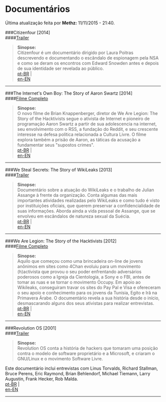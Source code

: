 # Documentários

Última atualização feita por **Methz:** 11/11/2015 - 21:40.

###Citizenfour [2014]  
####[Trailer](https://www.youtube.com/watch?v=69F5nObFzWQ)

>**Sinopse:**  
Citizenfour é um documentário dirigido por Laura Poitras descrevendo e documentando o escândalo de espionagem pela NSA e como se deram os encontros com Edward Snowden antes e depois de sua identidade ser revelada ao público.    
[pt-BR](http://filmow.com/cidadaoquatro-t109116) |  
[en-EN](http://www.imdb.com/title/tt4044364/)
- - -

###The Internet's Own Boy: The Story of Aaron Swartz [2014]  
####[Filme Completo](https://www.youtube.com/watch?v=2uj1EeiuK5U)

>**Sinopse:**  
O novo filme de Brian Knappenberger, diretor de We Are Legion: The Story of the Hacktivists segue o ativista de Internet e pioneiro de programação Aaron Swartz a partir de sua adolescencia na internet, seu envolvimento com o RSS, a fundação do Reddit, e seu crescente interesse na defesa política relacionada a Cultura Livre. O filme explora também a prisão de Aaron, as táticas da acusação a fundamentar seus "supostos crimes".      
[pt-BR](http://filmow.com/o-menino-da-internet-a-historia-de-aaron-swartz-t94036) |  
[en-EN](http://www.imdb.com/title/tt3268458/)
- - -

###We Steal Secrets: The Story of WikiLeaks [2013]  
####[Trailer](https://www.youtube.com/watch?v=WUjA_hcYzzI)

>**Sinopse:**  
Documentário sobre a atuação do WikiLeaks e o trabalho de Julian Assange à frente da organização. Conta algumas das mais importantes atividades realizadas pelo WikiLeaks e como tudo é visto por instituições oficiais, que querem preservar a confidencialidade de suas informações. Aborda ainda a vida pessoal de Assange, que se envolveu em escândalos de natureza sexual da Suécia.     
[pt-BR](http://filmow.com/nos-roubamos-segredos-a-historia-do-wikileaks-t80456) |  
[en-EN](http://www.imdb.com/title/tt1824254/)
- - -

###We Are Legion: The Story of the Hacktivists [2012]  
####[Filme Completo](https://www.youtube.com/watch?v=q4Qp-bEjZQc)

>**Sinopse:**  
Aquilo que começou como uma brincadeira on-line de jovens anônimos em sites como 4Chan evoluiu para um movimento (h)activista que provou o seu poder enfrentando adversários poderosos como a Igreja da Cientologia, a Sony e o FBI, antes de tomar as ruas e se tornar o movimento Occupy. Em apoio ao Wikileaks, conseguiram travar os sites do Pay Pal e Visa e ofereceram o seu apoio e conhecimento para os jovens da Tunísia, Egito e Irã na Primavera Árabe. O documentário revela a sua história desde o início, desmascarando alguns dos seus ativistas para realizar entrevistas.     
[pt-BR](http://filmow.com/nos-somos-a-legiao-a-historia-dos-hacktivistas-t52452) |  
[en-EN](http://www.imdb.com/title/tt2177843/)
- - -

###Revolution OS [2001]  
####[Trailer](https://www.youtube.com/watch?v=NrI-0u4npGo)

>**Sinopse:**  
Revolution OS conta a história de hackers que tomaram uma posição contra o modelo de software proprietário e a Microsoft, e criaram o GNU/Linux e o movimento Software Livre.  

Este documentário inclui entrevistas com Linus Torvalds, Richard Stallman, Bruce Perens, Eric Raymond, Brian Behlendorf, Michael Tiemann, Larry Augustin, Frank Hecker, Rob Malda.      
[pt-BR](http://filmow.com/revolution-os-t12292) |  
[en-EN](http://www.imdb.com/title/tt0308808/)
- - -


